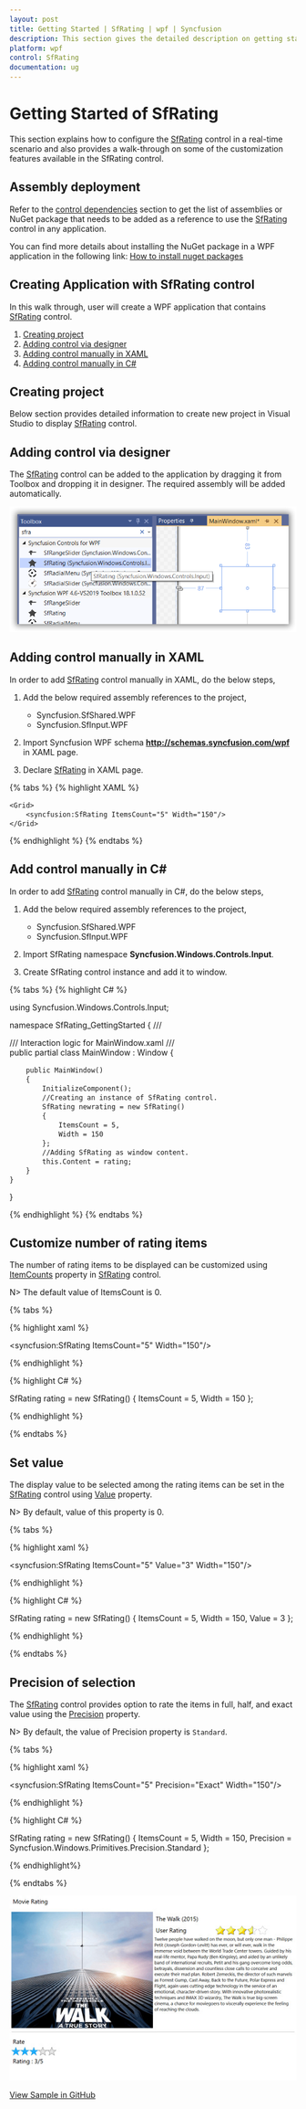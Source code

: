 ```yaml
---
layout: post
title: Getting Started | SfRating | wpf | Syncfusion
description: This section gives the detailed description on getting started with the SfRating and its basic features.
platform: wpf
control: SfRating
documentation: ug
---
```


# Getting Started of SfRating

This section explains how to configure the [SfRating](https://help.syncfusion.com/cr/wpf/Syncfusion.Windows.Controls.Input.SfRating.html) control in a real-time scenario and also provides a walk-through on some of the customization features available in the SfRating control.

## Assembly deployment

Refer to the [control dependencies](https://help.syncfusion.com/wpf/control-dependencies#sfrating) section to get the list of assemblies or NuGet package that needs to be added as a reference to use the [SfRating](https://help.syncfusion.com/cr/wpf/Syncfusion.Windows.Controls.Input.SfRating.html) control in any application.

You can find more details about installing the NuGet package in a WPF application in the following link:
[How to install nuget packages](https://help.syncfusion.com/wpf/visual-studio-integration/nuget-packages)

## Creating Application with SfRating control
In this walk through, user will create a WPF application that contains [SfRating](https://help.syncfusion.com/cr/wpf/Syncfusion.Windows.Controls.Input.SfRating.html) control.
1. [Creating project](#creating-project)
2. [Adding control via designer](#adding-control-via-designer)
3. [Adding control manually in XAML](#adding-control-manually-in-xaml)
4. [Adding control manually in C#](#add-control-manually-in-c)

## Creating project

Below section provides detailed information to create new project in Visual Studio to display [SfRating](https://help.syncfusion.com/cr/wpf/Syncfusion.Windows.Controls.Input.SfRating.html) control.

## Adding control via designer
The [SfRating](https://help.syncfusion.com/cr/wpf/Syncfusion.Windows.Controls.Input.SfRating.html) control can be added to the application by dragging it from Toolbox and dropping it in designer. The required assembly will be added automatically.

![Adding control via designer](Getting-Started-images/Getting-Started-img1.png)

## Adding control manually in XAML

In order to add [SfRating](https://help.syncfusion.com/cr/wpf/Syncfusion.Windows.Controls.Input.SfRating.html) control manually in XAML, do the below steps,

1. Add the below required assembly references to the project,

   * Syncfusion.SfShared.WPF
   * Syncfusion.SfInput.WPF

2. Import Syncfusion WPF schema **http://schemas.syncfusion.com/wpf** in XAML page.

3. Declare [SfRating](https://help.syncfusion.com/cr/wpf/Syncfusion.Windows.Controls.Input.SfRating.html) in XAML page.

{% tabs %}
{% highlight XAML %}

<Window x:Class="SfRating_GettingStarted.MainWindow"
        xmlns="http://schemas.microsoft.com/winfx/2006/xaml/presentation"
        xmlns:x="http://schemas.microsoft.com/winfx/2006/xaml"
        xmlns:d="http://schemas.microsoft.com/expression/blend/2008"
        xmlns:mc="http://schemas.openxmlformats.org/markup-compatibility/2006"
        xmlns:local="clr-namespace:SfRating_GettingStarted"
        mc:Ignorable="d"
        Title="SfRating Application" Height="450" Width="800"
        xmlns:syncfusion="http://schemas.syncfusion.com/wpf">

    <Grid>
        <syncfusion:SfRating ItemsCount="5" Width="150"/>
    </Grid>
</Window>

{% endhighlight %}
{% endtabs %}

## Add control manually in C#

In order to add [SfRating](https://help.syncfusion.com/cr/wpf/Syncfusion.Windows.Controls.Input.SfRating.html) control manually in C#, do the below steps,

1. Add the below required assembly references to the project,

    * Syncfusion.SfShared.WPF
    * Syncfusion.SfInput.WPF

2. Import SfRating namespace **Syncfusion.Windows.Controls.Input**.

3. Create SfRating control instance and add it to window.

{% tabs %}
{% highlight C# %}

using Syncfusion.Windows.Controls.Input;

namespace SfRating_GettingStarted
{
    /// <summary>
    /// Interaction logic for MainWindow.xaml
    /// </summary>
    public partial class MainWindow : Window
    {
        
        public MainWindow()
        {
            InitializeComponent();
            //Creating an instance of SfRating control. 
            SfRating newrating = new SfRating()
            {
                ItemsCount = 5,
                Width = 150
            };
            //Adding SfRating as window content.
            this.Content = rating;
        }
    }
}

{% endhighlight %}
{% endtabs %}

## Customize number of rating items

The number of rating items to be displayed can be customized using [ItemCounts](https://help.syncfusion.com/cr/wpf/Syncfusion.Windows.Controls.Input.SfRating.html#Syncfusion_Windows_Controls_Input_SfRating_ItemsCount) property in [SfRating](https://help.syncfusion.com/cr/wpf/Syncfusion.Windows.Controls.Input.SfRating.html) control.

N> The default value of ItemsCount is 0.

{% tabs %}

{% highlight xaml %}

<syncfusion:SfRating ItemsCount="5" Width="150"/>
	
{% endhighlight %}

{% highlight C# %}

SfRating rating = new SfRating()
{
    ItemsCount = 5,
    Width = 150
};

{% endhighlight %}

{% endtabs %}

## Set value

The display value to be selected among the rating items can be set in the [SfRating](https://help.syncfusion.com/cr/wpf/Syncfusion.Windows.Controls.Input.SfRating.html) control using [Value](https://help.syncfusion.com/cr/wpf/Syncfusion.Windows.Controls.Input.SfRating.html#Syncfusion_Windows_Controls_Input_SfRating_Value) property.

N> By default, value of this property is 0.

{% tabs %}

{% highlight xaml %}

<syncfusion:SfRating ItemsCount="5" Value="3" Width="150"/>
	
{% endhighlight %}

{% highlight C# %}

SfRating rating = new SfRating()
{
    ItemsCount = 5,
    Width = 150,
    Value = 3
};

{% endhighlight %}

{% endtabs %}

## Precision of selection

The [SfRating](https://help.syncfusion.com/cr/wpf/Syncfusion.Windows.Controls.Input.SfRating.html) control provides option to rate the items in full, half, and exact value using the [Precision](https://help.syncfusion.com/cr/wpf/Syncfusion.Windows.Controls.Input.SfRating.html#Syncfusion_Windows_Controls_Input_SfRating_Precision) property. 

N> By default, the value of Precision property is `Standard`.

{% tabs %}

{% highlight xaml %}

<syncfusion:SfRating ItemsCount="5" Precision="Exact" Width="150"/>
	
{% endhighlight %}

{% highlight C# %}

SfRating rating = new SfRating()
{
    ItemsCount = 5,
    Width = 150,
    Precision = Syncfusion.Windows.Primitives.Precision.Standard
};

{% endhighlight%}

{% endtabs %}

![SfRating Getting Started](images/gettingstarted.jpg)

[View Sample in GitHub](https://github.com/SyncfusionExamples/SfRating-getting-started)

